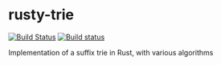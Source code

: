 # rusty-trie 

[![Build Status](https://travis-ci.org/Jarusk/rusty-trie.svg?branch=master)](https://travis-ci.org/Jarusk/rusty-trie) [![Build status](https://ci.appveyor.com/api/projects/status/1a92xcw1473ywv80/branch/master?svg=true)](https://ci.appveyor.com/project/Jarusk/rusty-trie/branch/master)




Implementation of a suffix trie in Rust, with various algorithms
